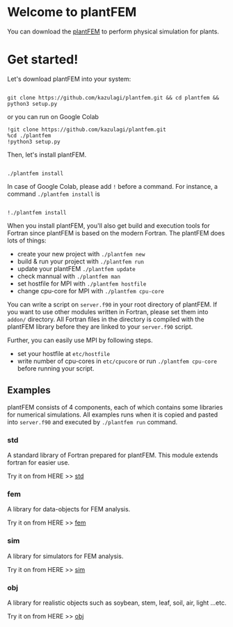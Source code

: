 # Welcome to plantFEM

You can download the [plantFEM](https://github.com/kazulagi/plantfem.git) to perform physical simulation for plants.

# Get started!

Let's download plantFEM into your system:

```shellscript

git clone https://github.com/kazulagi/plantfem.git && cd plantfem && python3 setup.py

```

or you can run on Google Colab

```
!git clone https://github.com/kazulagi/plantfem.git 
%cd ./plantfem
!python3 setup.py
```

Then, let's install plantFEM.


```shellscript 

./plantfem install

```

In case of Google Colab, please add ``!`` before a command. For instance, a command ``./plantfem install`` is

```shellscript 

!./plantfem install

```



When you install plantFEM, you'll also get build and execution tools for Fortran since plantFEM is based on the modern Fortran. The plantFEM does lots of things:


- create your new project with ``./plantfem new``
- build & run your project with ``./plantfem run``
- update your plantFEM ``./plantfem update``
- check mannual with  ``./plantfem man``
- set hostfile for MPI with  ``./plantfem hostfile``
- change cpu-core for MPI with  ``./plantfem cpu-core``


You can write a script on ``server.f90`` in your root directory of plantFEM. If you want to use other modules written in Fortran, please set them into ``addon/`` directory. All Fortran files in the directory is compiled with the plantFEM library before they are linked to your ``server.f90`` script.


Further, you can easily use MPI by following steps.

- set your hostfile at ``etc/hostfile``
- write number of cpu-cores in ``etc/cpucore`` or run ``./plantfem cpu-core`` before running your script.

## Examples

plantFEM consists of 4 components, each of which contains some libraries for numerical simulations. All examples runs when it is copied and pasted into ``server.f90`` and executed by ``./plantfem run`` command.

### std

A standard library of Fortran prepared for plantFEM. This module extends fortran for easier use. 

Try it on from HERE >> [std](Tutorial_std.md)

### fem

A library for data-objects for FEM analysis.

Try it on from HERE >> [fem](Tutorial_fem.md)

### sim


A library for simulators for FEM analysis.

Try it on from HERE >> [sim](Tutorial_sim.md)

### obj

A library for realistic objects such as soybean, stem, leaf, soil, air, light ...etc.

Try it on from HERE >> [obj](Tutorial_obj.md)



<!--

```markdown

 Syntax highlighted code block

# Header 1
## Header 2
### Header 3

- Bulleted
- List

1. Numbered
2. List

**Bold** and _Italic_ and `Code` text

[Link](url) and ![Image](src)
```

For more details see [GitHub Flavored Markdown](https://guides.github.com/features/mastering-markdown/).

### Jekyll Themes

Your Pages site will use the layout and styles from the Jekyll theme you have selected in your [repository settings](https://github.com/kazulagi/plantfem.github.io/settings). The name of this theme is saved in the Jekyll `_config.yml` configuration file.

### Support or Contact

Having trouble with Pages? Check out our [documentation](https://docs.github.com/categories/github-pages-basics/) or [contact support](https://github.com/contact) and we’ll help you sort it out.
-->